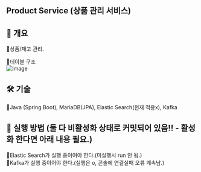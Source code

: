 ## Product Service (상품 관리 서비스)

## 📌 개요  
🔹상품/재고 관리.

🔹테이블 구조  
![image](https://github.com/user-attachments/assets/ab6f15ce-0f37-4d5c-aa41-393706487b29)

## 🛠 기술  
🔹Java (Spring Boot), MariaDB(JPA), Elastic Search(현재 적용x), Kafka

## 📌 실행 방법 (둘 다 비활성화 상태로 커밋되어 있음!! - 활성화 한다면 아래 내용 필요.)  
🔹Elastic Search가 실행 중이여야 한다.(미실행시 run 안 됨.)  
🔹Kafka가 실행 중이어야 한다.(실행은 o, 콘솔에 연결실패 오류 계속남.)
